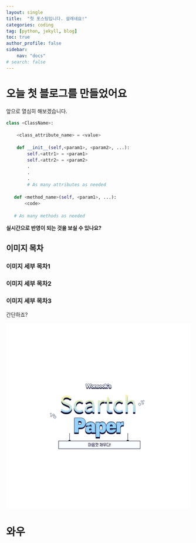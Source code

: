 ```yaml
---
layout: single
title:  "첫 포스팅입니다. 설레네요!"
categories: coding
tag: [python, jekyll, blog]
toc: true
author_profile: false
sidebar:
    nav: "docs"
# search: false
---
```


# 오늘 첫 블로그를 만들었어요

앞으로 열심히 해보겠습니다.


```python
class <ClassName>:

    <class_attribute_name> = <value>

    def __init__(self,<param1>, <param2>, ...):
        self.<attr1> = <param1>
        self.<attr2> = <param2>
        .
        .
        .
        # As many attributes as needed
    
   def <method_name>(self, <param1>, ...):
       <code>
       
   # As many methods as needed
```


**실시간으로 반영이 되는 것을 보실 수 있나요?**



## 이미지 목차

### 이미지 세부 목차1



### 이미지 세부 목차2



### 이미지 세부 목차3

간단하죠?



![scratchpaper](../images/2022-07-17-first-posting/scratchpaper.png)



# 와우

